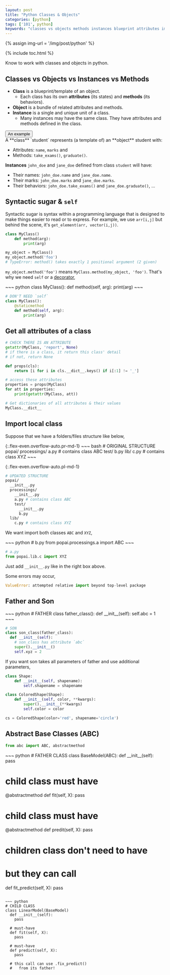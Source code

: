 ```yaml
---
layout: post
title: "Python Classes & Objects"
categories: [python]
tags: ['101', python]
keywords: "classes vs objects methods instances blueprint attributes import local class empty file __init__.py ValueError: attempted relative import beyond top-level package same folder subfolder another folder from incldue get and access attributes of a class abstract class method super father child son Syntactic sugar easier to read why self Syntactic sugar"
---
```


{% assign img-url = '/img/post/python' %}

{% include toc.html %}

Know to work with classes and objects in python.

## Classes vs Objects vs Instances vs Methods

- **Class** is a blueprint/template of an object.
  - Each class has its own **attributes** (its states) and **methods** (its behaviors).
- **Object** is a bundle of related attributes and methods.
- **Instance** is a single and unique unit of a class.
  - Many instances may have the same class. They have attributes and methods defined in the class.

<div class="hide-show-box">
<button type="button" markdown="1" class="btn collapsed box-button" data-toggle="collapse" data-target="#box1ct">
An example
</button>
<div id="box1ct" markdown="1" class="collapse multi-collapse box-content">
A **class** `student` represents (a template of) an **object** student with:

- Attributes: `name`, `marks` and
- Methods: `take_exams()`, `graduate()`.

**Instances** `john_doe` and `jane_doe` defined from class `student` will have:

- Their names: `john_doe.name` and `jane_doe.name`.
- Their marks: `john_doe.marks` and `jane_doe.marks`.
- Their behaviors: `john_doe.take_exams()` and `jane_doe.graduate()`, ...
</div>
</div>

## Syntactic sugar & `self`

Syntactic sugar is syntax within a programming language that is designed to make things easier to read or to express. For example, we use `arr[i,j]` but behind the scene, it's `get_element(arr, vector(i,j))`.

~~~ python
class MyClass()
    def method(arg):
        print(arg)

my_object = MyClass()
my_object.method('foo')
# TypeError: method() takes exactly 1 positional argument (2 given)
~~~

`my_object.method('foo')` means `MyClass.method(my_object, 'foo')`. That's why we need `self` or a [decorator](https://docs.python.org/3/glossary.html#term-decorator),

<div class="flex-50" markdown="1">
~~~ python
class MyClass():
    def method(self, arg):
        print(arg)
~~~

~~~ python
# DON'T NEED `self`
class MyClass():
    @staticmethod
    def method(self, arg):
        print(arg)
~~~
</div>

## Get all attributes of a class

~~~ python
# CHECK THERE IS AN ATTRIBUTE
getattr(MyClass, 'report', None)
# if there is a class, it return this class' detail
# if not, return None
~~~

~~~ python
def props(cls):
    return [i for i in cls.__dict__.keys() if i[:1] != '_']

# access these attributes
properties = props(MyClass)
for att in properties:
    print(getattr(MyClass, att))
~~~

~~~ python
# Get dictionaries of all attributes & their values
MyClass.__dict__
~~~

## Import local class

Suppose that we have a folders/files structure like below,

<div class="d-md-flex" markdown="1">
{:.flex-even.overflow-auto.pr-md-1}
~~~ bash
# ORIGINAL STRUCTURE
popai/
  processings/
    a.py # contains class ABC
    test/
      b.py
  lib/
    c.py # contains class XYZ
~~~

{:.flex-even.overflow-auto.pl-md-1}
~~~ bash
# UPDATED STRUCTURE
popai/
  __init__.py
  processings/
    __init__.py
    a.py # contains class ABC
    test/
      __init__.py
      b.py
  lib/
    c.py # contains class XYZ
~~~
</div>

We want import both classes `ABC` and `XYZ`,

<div class="flex-50" markdown="1">
~~~ python
# b.py
from popai.processings.a import ABC
~~~

~~~ python
# a.py
from popai.lib.c import XYZ
~~~
</div>

Just add `__init__.py` like in the right box above.

Some errors may occur,

~~~ python
ValueError: attempted relative import beyond top-level package
~~~

## Father and Son

<div class="flex-50" markdown="1">
~~~ python
# FATHER
class father_class():
  def __init__(self):
    self.abc = 1
~~~

~~~ python
# SON
class son_class(father_class):
  def __init__(self):
    # son_class has attribute `abc`
    super().__init__()
    self.xyz = 2
~~~
</div>

If you want son takes all parameters of father and use additional parameters,

``` python
class Shape:
    def __init__(self, shapename):
        self.shapename = shapename

class ColoredShape(Shape):
    def __init__(self, color, **kwargs):
        super().__init__(**kwargs)
        self.color = color

cs = ColoredShape(color='red', shapename='circle')
```

## Abstract Base Classes (ABC)

~~~ python
from abc import ABC, abstractmethod
~~~

<div class="flex-50" markdown="1">
~~~ python
# FATHER CLASS
class BaseModel(ABC):
  def __init__(self):
    pass

  # child class must have
  @abstractmethod
  def fit(self, X):
    pass

  # child class must have
  @abstractmethod
  def predit(self, X):
    pass

  # children class don't need to have
  #   but they can call
  def fit_predict(self, X):
    pass
~~~

~~~ python
# CHILD CLASS
class LinearModel(BaseModel)
  def __init__(self):
    pass

  # must-have
  def fit(self, X):
    pass

  # must-have
  def predict(self, X):
    pass

  # this call can use .fix_predict()
  #   from its father!
~~~
</div>



